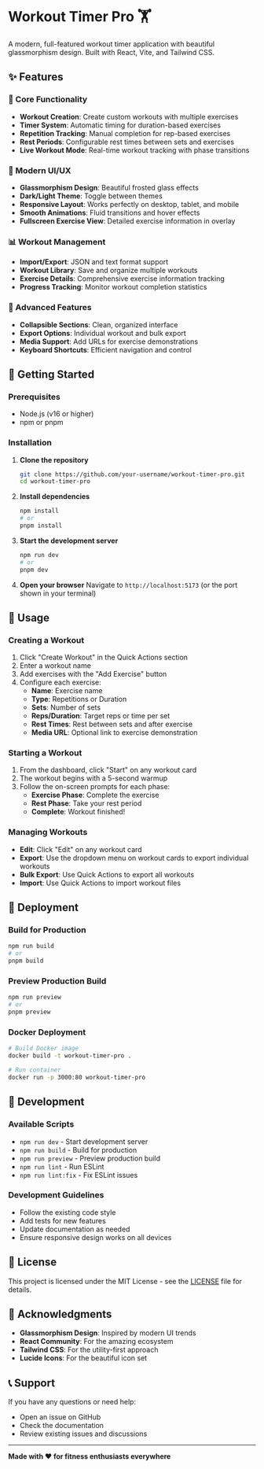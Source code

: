 # Workout Timer Pro 🏋️

A modern, full-featured workout timer application with beautiful glassmorphism design. Built with React, Vite, and Tailwind CSS.

## ✨ Features

### 🎯 Core Functionality
- **Workout Creation**: Create custom workouts with multiple exercises
- **Timer System**: Automatic timing for duration-based exercises
- **Repetition Tracking**: Manual completion for rep-based exercises
- **Rest Periods**: Configurable rest times between sets and exercises
- **Live Workout Mode**: Real-time workout tracking with phase transitions

### 🎨 Modern UI/UX
- **Glassmorphism Design**: Beautiful frosted glass effects
- **Dark/Light Theme**: Toggle between themes
- **Responsive Layout**: Works perfectly on desktop, tablet, and mobile
- **Smooth Animations**: Fluid transitions and hover effects
- **Fullscreen Exercise View**: Detailed exercise information in overlay

### 📊 Workout Management
- **Import/Export**: JSON and text format support
- **Workout Library**: Save and organize multiple workouts
- **Exercise Details**: Comprehensive exercise information tracking
- **Progress Tracking**: Monitor workout completion statistics

### 🔧 Advanced Features
- **Collapsible Sections**: Clean, organized interface
- **Export Options**: Individual workout and bulk export
- **Media Support**: Add URLs for exercise demonstrations
- **Keyboard Shortcuts**: Efficient navigation and control

## 🚀 Getting Started

### Prerequisites
- Node.js (v16 or higher)
- npm or pnpm

### Installation

1. **Clone the repository**
   ```bash
   git clone https://github.com/your-username/workout-timer-pro.git
   cd workout-timer-pro
   ```

2. **Install dependencies**
   ```bash
   npm install
   # or
   pnpm install
   ```

3. **Start the development server**
   ```bash
   npm run dev
   # or
   pnpm dev
   ```

4. **Open your browser**
   Navigate to `http://localhost:5173` (or the port shown in your terminal)

## 📱 Usage

### Creating a Workout
1. Click "Create Workout" in the Quick Actions section
2. Enter a workout name
3. Add exercises with the "Add Exercise" button
4. Configure each exercise:
   - **Name**: Exercise name
   - **Type**: Repetitions or Duration
   - **Sets**: Number of sets
   - **Reps/Duration**: Target reps or time per set
   - **Rest Times**: Rest between sets and after exercise
   - **Media URL**: Optional link to exercise demonstration

### Starting a Workout
1. From the dashboard, click "Start" on any workout card
2. The workout begins with a 5-second warmup
3. Follow the on-screen prompts for each phase:
   - **Exercise Phase**: Complete the exercise
   - **Rest Phase**: Take your rest period
   - **Complete**: Workout finished!

### Managing Workouts
- **Edit**: Click "Edit" on any workout card
- **Export**: Use the dropdown menu on workout cards to export individual workouts
- **Bulk Export**: Use Quick Actions to export all workouts
- **Import**: Use Quick Actions to import workout files

## 🚀 Deployment

### Build for Production
```bash
npm run build
# or
pnpm build
```

### Preview Production Build
```bash
npm run preview
# or
pnpm preview
```

### Docker Deployment
```bash
# Build Docker image
docker build -t workout-timer-pro .

# Run container
docker run -p 3000:80 workout-timer-pro
```

## 🔧 Development

### Available Scripts
- `npm run dev` - Start development server
- `npm run build` - Build for production
- `npm run preview` - Preview production build
- `npm run lint` - Run ESLint
- `npm run lint:fix` - Fix ESLint issues

### Development Guidelines
- Follow the existing code style
- Add tests for new features
- Update documentation as needed
- Ensure responsive design works on all devices

## 📄 License

This project is licensed under the MIT License - see the [LICENSE](LICENSE) file for details.

## 🙏 Acknowledgments

- **Glassmorphism Design**: Inspired by modern UI trends
- **React Community**: For the amazing ecosystem
- **Tailwind CSS**: For the utility-first approach
- **Lucide Icons**: For the beautiful icon set

## 📞 Support

If you have any questions or need help:
- Open an issue on GitHub
- Check the documentation
- Review existing issues and discussions

---

**Made with ❤️ for fitness enthusiasts everywhere** 